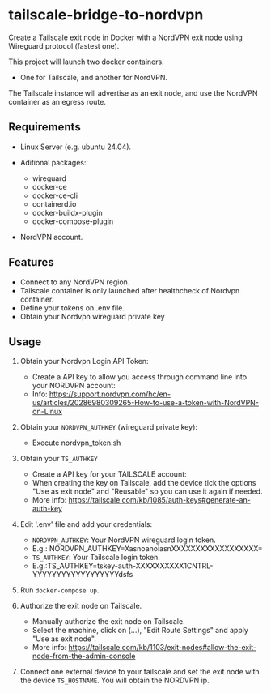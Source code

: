 # tailscale-bridge-to-nordvpn
Create a Tailscale exit node in Docker with a NordVPN exit node using Wireguard protocol (fastest one).

This project will launch two docker containers. 
- One for Tailscale, and another for NordVPN. 

The Tailscale instance will advertise as an exit node, and use the NordVPN container as an egress route.

## Requirements
* Linux Server (e.g. ubuntu 24.04).

* Aditional packages:
    * wireguard
    * docker-ce
    * docker-ce-cli 
    * containerd.io 
    * docker-buildx-plugin
    * docker-compose-plugin
 
 
* NordVPN account.

## Features
* Connect to any NordVPN region.
* Tailscale container is only launched after healthcheck of Nordvpn container.
* Define your tokens on .env file.
* Obtain your Nordvpn wireguard private key

## Usage
1. Obtain your Nordvpn Login API Token:
    * Create a API key to allow you access through command line into your NORDVPN account:
    * Info: https://support.nordvpn.com/hc/en-us/articles/20286980309265-How-to-use-a-token-with-NordVPN-on-Linux

2. Obtain your `NORDVPN_AUTHKEY` (wireguard private key):
    * Execute nordvpn_token.sh 
    
3. Obtain your `TS_AUTHKEY`
    * Create a API key for your TAILSCALE account:
    * When creating the key on Tailscale, add the device tick the options "Use as exit node" and "Reusable" so you can use it again if needed.
    * More info: https://tailscale.com/kb/1085/auth-keys#generate-an-auth-key


3. Edit '.env' file and add your credentials:
    * `NORDVPN_AUTHKEY`: Your NordVPN wireguard login token.
    * E.g.: NORDVPN_AUTHKEY=XasnoanoiasnXXXXXXXXXXXXXXXXXX=
    * `TS_AUTHKEY`: Your Tailscale login token.
    * E.g.:TS_AUTHKEY=tskey-auth-XXXXXXXXXX1CNTRL-YYYYYYYYYYYYYYYYYYdsfs

4. Run `docker-compose up`.

5. Authorize the exit node on Tailscale.
    * Manually authorize the exit node on Tailscale.
    * Select the machine, click on (...), "Edit Route Settings" and apply "Use as exit node".
    * More info: https://tailscale.com/kb/1103/exit-nodes#allow-the-exit-node-from-the-admin-console 

6. Connect one external device to your tailscale and set the exit node with the device `TS_HOSTNAME`. You will obtain the NORDVPN ip.